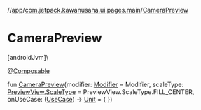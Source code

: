 //[app](../../index.md)/[com.jetpack.kawanusaha.ui.pages.main](index.md)/[CameraPreview](-camera-preview.md)

# CameraPreview

[androidJvm]\

@[Composable](https://developer.android.com/reference/kotlin/androidx/compose/runtime/Composable.html)

fun [CameraPreview](-camera-preview.md)(modifier: [Modifier](https://developer.android.com/reference/kotlin/androidx/compose/ui/Modifier.html) = Modifier, scaleType: [PreviewView.ScaleType](https://developer.android.com/reference/kotlin/androidx/camera/view/PreviewView.ScaleType.html) = PreviewView.ScaleType.FILL_CENTER, onUseCase: ([UseCase](https://developer.android.com/reference/kotlin/androidx/camera/core/UseCase.html)) -&gt; [Unit](https://kotlinlang.org/api/latest/jvm/stdlib/kotlin/-unit/index.html) = { })
